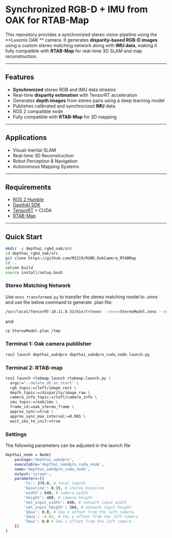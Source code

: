 # Synchronized RGB-D + IMU from OAK for RTAB-Map

This repository provides a synchronized stereo vision pipeline using the **Luxonis OAK ** camera. It generates **disparity-based RGB-D images** using
a custom stereo matching network along with **IMU data**, making it fully compatible with **RTAB-Map** for real-time 3D SLAM and map reconstruction.

---

##  Features

-  **Synchronized** stereo RGB and IMU data streams
-  Real-time **disparity estimation** with TensorRT acceleration
-  Generates **depth images** from stereo pairs using a deep learning model
-  Publishes calibrated and synchronized **IMU** data
-  ROS 2 compatible node
-  Fully compatible with **RTAB-Map** for 3D mapping

---

##  Applications

- Visual-Inertial SLAM
- Real-time 3D Reconstruction
- Robot Perception & Navigation
- Autonomous Mapping Systems

---

##  Requirements

- [ROS 2 Humble](https://docs.ros.org/en/humble/index.html) 
- [DepthAI SDK](https://docs.luxonis.com/software/) 
- [TensorRT](https://developer.nvidia.com/tensorrt) + CUDA 
- [RTAB-Map](https://github.com/introlab/rtabmap)

---

##  Quick Start

```bash
mkdir -p depthai_rgbd_oak/src
cd depthai_rgbd_oak/src
git clone https://github.com/M2219/RGBD_OakCamera_RTABMap
cd ..
colcon build
source install/setup.bash
```

### Stereo Matching Network
Use ```onnx_transformed.py``` to transfer the stereo matching model to .onnx and 
use the below command to generate .plan file:

```bash
/usr/local/TensorRT-10.11.0.33/bin/trtexec --onnx=StereoModel.onnx --noTF32 --saveEngine=StereoModel.plan
```

and 

```bash
cp StereoModel.plan /tmp
```
### Terminal 1: Oak camera publilsher

```bash
ros2 launch depthai_oakdpro depthai_oakdpro_cuda_node.launch.py
```

### Terminal 2: RTAB-map 

```bash
ros2 launch rtabmap_launch rtabmap.launch.py \
  args:="--delete_db_on_start" \
  rgb_topic:=/left/image_rect \
  depth_topic:=/disparity/image_raw \
  camera_info_topic:=/left/camera_info \
  imu_topic:=/oak/imu \
  frame_id:=oak_stereo_frame \
  approx_sync:=true \
  approx_sync_max_interval:=0.001 \
  wait_imu_to_init:=true
```
### Settings

The following parameters can be adjusted in the launch file

```bash
depthai_node = Node(
    package='depthai_oakdpro',
    executable='depthai_oakdpro_cuda_node',
    name='depthai_oakdpro_cuda_node',
    output='screen',
    parameters=[{
        'fx': 379.0, # focal legnth
        'baseline': 0.15, # stereo baseline
        'width': 640, # camera width
        'height': 400, # camera height
        'net_input_width': 640, # network input width
        'net_input_height': 384, # network input height
        'Imux': 0.0, # Imu x offset from the left camera
        'Imuy': -0.02, # Imu y offset from the left camera
        'Imuz': 0.0 # Imu z offset from the left camera
    }]
)
